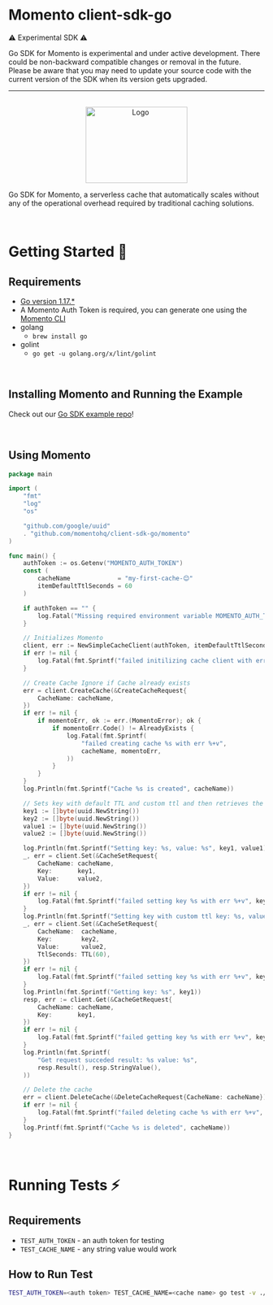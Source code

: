 # Momento client-sdk-go

:warning: Experimental SDK :warning:

Go SDK for Momento is experimental and under active development. There could be non-backward compatible changes or
removal in the future. Please be aware that you may need to update your source code with the current version of the SDK
when its version gets upgraded.

---

<br />

<div align="center">
    <img src="images/gopher.png" alt="Logo" width="200" height="150">
</div>

Go SDK for Momento, a serverless cache that automatically scales without any of the operational overhead required by
traditional caching solutions.

<br/>

# Getting Started :running:

## Requirements

- [Go version 1.17.\*](https://go.dev/dl/)
- A Momento Auth Token is required, you can generate one using
  the [Momento CLI](https://github.com/momentohq/momento-cli)
- golang
    - `brew install go`
- golint
    - `go get -u golang.org/x/lint/golint`

<br/>

## Installing Momento and Running the Example

Check out our [Go SDK example repo](https://github.com/momentohq/client-sdk-examples/tree/main/golang)!

<br />

## Using Momento

```go
package main

import (
	"fmt"
	"log"
	"os"

	"github.com/google/uuid"
	. "github.com/momentohq/client-sdk-go/momento"
)

func main() {
	authToken := os.Getenv("MOMENTO_AUTH_TOKEN")
	const (
		cacheName             = "my-first-cache-😊"
		itemDefaultTtlSeconds = 60
	)

	if authToken == "" {
		log.Fatal("Missing required environment variable MOMENTO_AUTH_TOKEN")
	}

	// Initializes Momento
	client, err := NewSimpleCacheClient(authToken, itemDefaultTtlSeconds)
	if err != nil {
		log.Fatal(fmt.Sprintf("failed initilizing cache client with err %+v", err))
	}

	// Create Cache Ignore if Cache already exists
	err = client.CreateCache(&CreateCacheRequest{
		CacheName: cacheName,
	})
	if err != nil {
		if momentoErr, ok := err.(MomentoError); ok {
			if momentoErr.Code() != AlreadyExists {
				log.Fatal(fmt.Sprintf(
					"failed creating cache %s with err %+v",
					cacheName, momentoErr,
				))
			}
		}
	}
	log.Println(fmt.Sprintf("Cache %s is created", cacheName))

	// Sets key with default TTL and custom ttl and then retrieves the items from cache
	key1 := []byte(uuid.NewString())
	key2 := []byte(uuid.NewString())
	value1 := []byte(uuid.NewString())
	value2 := []byte(uuid.NewString())

	log.Println(fmt.Sprintf("Setting key: %s, value: %s", key1, value1))
	_, err = client.Set(&CacheSetRequest{
		CacheName: cacheName,
		Key:       key1,
		Value:     value2,
	})
	if err != nil {
		log.Fatal(fmt.Sprintf("failed setting key %s with err %+v", key1, err))
	}
	log.Println(fmt.Sprintf("Setting key with custom ttl key: %s, value: %s", key2, value2))
	_, err = client.Set(&CacheSetRequest{
		CacheName:  cacheName,
		Key:        key2,
		Value:      value2,
		TtlSeconds: TTL(60),
	})
	if err != nil {
		log.Fatal(fmt.Sprintf("failed setting key %s with err %+v", key2, err))
	}
	log.Println(fmt.Sprintf("Getting key: %s", key1))
	resp, err := client.Get(&CacheGetRequest{
		CacheName: cacheName,
		Key:       key1,
	})
	if err != nil {
		log.Fatal(fmt.Sprintf("failed getting key %s with err %+v", key1, err))
	}
	log.Println(fmt.Sprintf(
		"Get request succeded result: %s value: %s",
		resp.Result(), resp.StringValue(),
	))

	// Delete the cache
	err = client.DeleteCache(&DeleteCacheRequest{CacheName: cacheName})
	if err != nil {
		log.Fatal(fmt.Sprintf("failed deleting cache %s with err %+v", cacheName, err))
	}
	log.Printf(fmt.Sprintf("Cache %s is deleted", cacheName))
}
```

<br />

# Running Tests :zap:

## Requirements

- `TEST_AUTH_TOKEN` - an auth token for testing
- `TEST_CACHE_NAME` - any string value would work

## How to Run Test

```bash
TEST_AUTH_TOKEN=<auth token> TEST_CACHE_NAME=<cache name> go test -v ./momento
```
